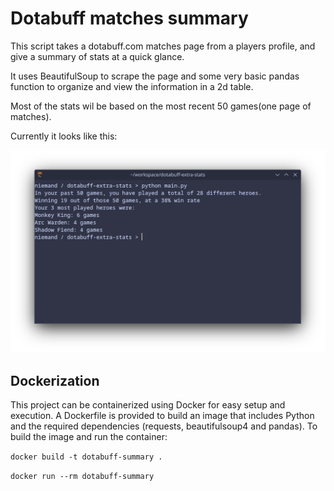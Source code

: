 # Dotabuff matches summary

This script takes a dotabuff.com matches page from a players profile, and give a summary of stats at a quick glance.

It uses BeautifulSoup to scrape the page and some very basic pandas function to organize and view the information in a 2d table.

Most of the stats wil be based on the most recent 50 games(one page of matches).

Currently it looks like this:

![script from kitty terminal](image.png)

## Dockerization

This project can be containerized using Docker for easy setup and execution. A Dockerfile is provided to build an image that includes Python and the required dependencies (requests, beautifulsoup4 and pandas). To build the image and run the container:

```docker build -t dotabuff-summary .```

```docker run --rm dotabuff-summary ```